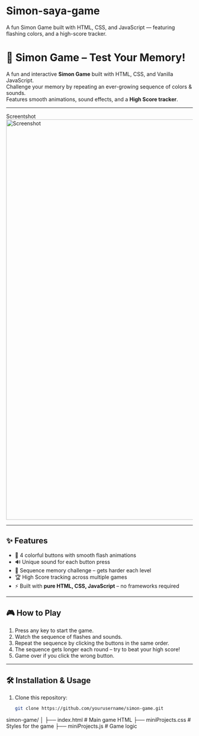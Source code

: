 # Simon-saya-game
A fun Simon Game built with HTML, CSS, and JavaScript — featuring flashing colors, and a high-score tracker.
# 🎯 Simon Game – Test Your Memory!

A fun and interactive **Simon Game** built with HTML, CSS, and Vanilla JavaScript.  
Challenge your memory by repeating an ever-growing sequence of colors & sounds.  
Features smooth animations, sound effects, and a **High Score tracker**.

---
Screentshot
<img width="1920" height="1080" alt="Screenshot" src="https://github.com/user-attachments/assets/f50b4f4e-cb25-45d6-97e0-12c003746f8b" />


---

## ✨ Features
- 🎨 4 colorful buttons with smooth flash animations  
- 🔊 Unique sound for each button press  
- 🧠 Sequence memory challenge – gets harder each level  
- 🏆 High Score tracking across multiple games  
- ⚡ Built with **pure HTML, CSS, JavaScript** – no frameworks required

---

## 🎮 How to Play
1. Press any key to start the game.
2. Watch the sequence of flashes and sounds.
3. Repeat the sequence by clicking the buttons in the same order.
4. The sequence gets longer each round – try to beat your high score!
5. Game over if you click the wrong button.

---

## 🛠️ Installation & Usage
1. Clone this repository:
   ```bash
   git clone https://github.com/yourusername/simon-game.git

simon-game/
│
├── index.html      # Main game HTML
├── miniProjects.css # Styles for the game
├── miniProjects.js  # Game logic

